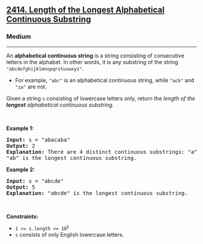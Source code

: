 <h2><a href="https://leetcode.com/problems/length-of-the-longest-alphabetical-continuous-substring/">2414. Length of the Longest Alphabetical Continuous Substring</a></h2><h3>Medium</h3><hr><div style="user-select: auto;" data-read-aloud-multi-block="true"><p style="user-select: auto;">An <strong style="user-select: auto;">alphabetical continuous string</strong> is a string consisting of consecutive letters in the alphabet. In other words, it is any substring of the string <code style="user-select: auto;">"abcdefghijklmnopqrstuvwxyz"</code>.</p>

<ul style="user-select: auto;">
	<li style="user-select: auto;">For example, <code style="user-select: auto;">"abc"</code> is an alphabetical continuous string, while <code style="user-select: auto;">"acb"</code> and <code style="user-select: auto;">"za"</code> are not.</li>
</ul>

<p style="user-select: auto;">Given a string <code style="user-select: auto;">s</code> consisting of lowercase letters only, return the <em style="user-select: auto;">length of the <strong style="user-select: auto;">longest</strong> alphabetical continuous substring.</em></p>

<p style="user-select: auto;">&nbsp;</p>
<p style="user-select: auto;"><strong style="user-select: auto;">Example 1:</strong></p>

<pre style="user-select: auto;"><strong style="user-select: auto;">Input:</strong> s = "abacaba"
<strong style="user-select: auto;">Output:</strong> 2
<strong style="user-select: auto;">Explanation:</strong> There are 4 distinct continuous substrings: "a", "b", "c" and "ab".
"ab" is the longest continuous substring.
</pre>

<p style="user-select: auto;"><strong style="user-select: auto;">Example 2:</strong></p>

<pre style="user-select: auto;"><strong style="user-select: auto;">Input:</strong> s = "abcde"
<strong style="user-select: auto;">Output:</strong> 5
<strong style="user-select: auto;">Explanation:</strong> "abcde" is the longest continuous substring.
</pre>

<p style="user-select: auto;">&nbsp;</p>
<p style="user-select: auto;"><strong style="user-select: auto;">Constraints:</strong></p>

<ul style="user-select: auto;">
	<li style="user-select: auto;"><code style="user-select: auto;">1 &lt;= s.length &lt;= 10<sup style="user-select: auto;">5</sup></code></li>
	<li style="user-select: auto;"><code style="user-select: auto;">s</code> consists of only English lowercase letters.</li>
</ul>
</div>